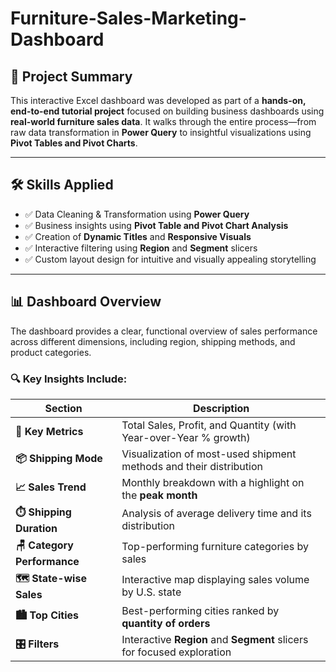 # Furniture-Sales-Marketing-Dashboard

## 📘 Project Summary

This interactive Excel dashboard was developed as part of a **hands-on, end-to-end tutorial project** focused on building business dashboards using **real-world furniture sales data**. It walks through the entire process—from raw data transformation in **Power Query** to insightful visualizations using **Pivot Tables and Pivot Charts**.

---

## 🛠️ Skills Applied

- ✅ Data Cleaning & Transformation using **Power Query**
- ✅ Business insights using **Pivot Table and Pivot Chart Analysis**
- ✅ Creation of **Dynamic Titles** and **Responsive Visuals**
- ✅ Interactive filtering using **Region** and **Segment** slicers
- ✅ Custom layout design for intuitive and visually appealing storytelling

---

## 📊 Dashboard Overview

The dashboard provides a clear, functional overview of sales performance across different dimensions, including region, shipping methods, and product categories.

### 🔍 Key Insights Include:

| Section              | Description                                                                 |
|----------------------|-----------------------------------------------------------------------------|
| **📌 Key Metrics**         | Total Sales, Profit, and Quantity (with Year-over-Year % growth)         |
| **📦 Shipping Mode**       | Visualization of most-used shipment methods and their distribution       |
| **📈 Sales Trend**         | Monthly breakdown with a highlight on the **peak month**                 |
| **⏱️ Shipping Duration**   | Analysis of average delivery time and its distribution                  |
| **🪑 Category Performance**| Top-performing furniture categories by sales                             |
| **🗺️ State-wise Sales**     | Interactive map displaying sales volume by U.S. state                   |
| **🏙️ Top Cities**           | Best-performing cities ranked by **quantity of orders**                 |
| **🎛️ Filters**              | Interactive **Region** and **Segment** slicers for focused exploration   |


